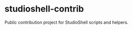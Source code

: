 studioshell-contrib
===================

Public contribution project for StudioShell scripts and helpers.